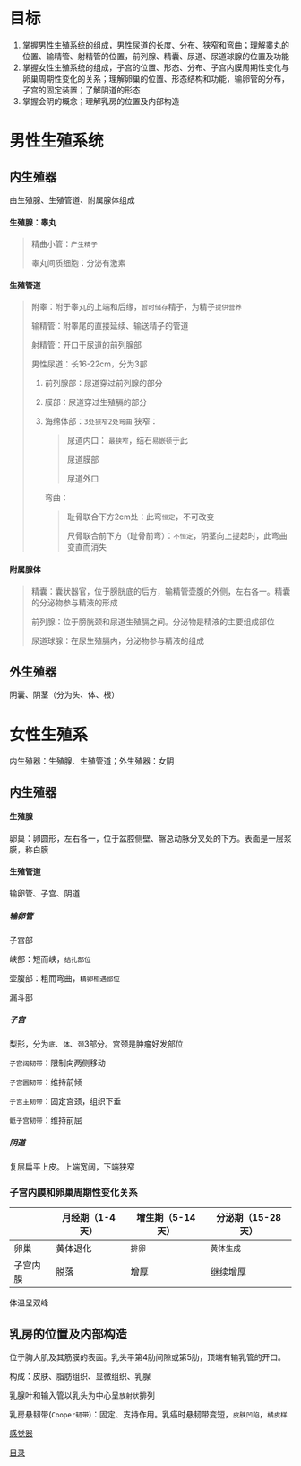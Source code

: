 # 目标

1. 掌握男性生殖系统的组成，男性尿道的长度、分布、狭窄和弯曲；理解睾丸的位置、输精管、射精管的位置，前列腺、精囊、尿道、尿道球腺的位置及功能
2. 掌握女性生殖系统的组成，子宫的位置、形态、分布、子宫内膜周期性变化与卵巢周期性变化的关系；理解卵巢的位置、形态结构和功能，输卵管的分布，子宫的固定装置；了解阴道的形态
3. 掌握会阴的概念；理解乳房的位置及内部构造



# 男性生殖系统

## 内生殖器

由生殖腺、生殖管道、附属腺体组成

#### 生殖腺：睾丸

> 精曲小管：`产生精子`
>
> 睾丸间质细胞：分泌有激素

#### 生殖管道

> 附睾：附于睾丸的上端和后缘，`暂时储存`精子，为精子`提供营养`
>
> 输精管：附睾尾的直接延续、输送精子的管道
>
> 射精管：开口于尿道的前列腺部
>
> 男性尿道：长16-22cm，分为3部
>
> 1. 前列腺部：尿道穿过前列腺的部分
>
> 2. 膜部：尿道穿过生殖膈的部分
>
> 3. 海绵体部：`3处狭窄2处弯曲`
>    狭窄：
>
>    > 尿道内口： `最狭窄`，结石`易嵌顿`于此
>    >
>    > 尿道膜部
>    >
>    > 尿道外口
>
>    弯曲：
>
>    > 耻骨联合下方2cm处：此弯`恒定`，不可改变
>    >
>    > 尺骨联合前下方（耻骨前弯）：`不恒定`，阴茎向上提起时，此弯曲变直而消失

#### 附属腺体

> 精囊：囊状器官，位于膀胱底的后方，输精管壶腹的外侧，左右各一。精囊的分泌物参与精液的形成
>
> 前列腺：位于膀胱颈和尿道生殖膈之间。分泌物是精液的主要组成部位
>
> 尿道球腺：在尿生殖膈内，分泌物参与精液的组成

## 外生殖器

阴囊、阴茎（分为头、体、根）

# 女性生殖系

内生殖器：生殖腺、生殖管道；外生殖器：女阴

## 内生殖器

#### 生殖腺

卵巢：卵圆形，左右各一，位于盆腔侧壁、髂总动脉分叉处的下方。表面是一层浆膜，称白膜

#### 生殖管道

输卵管、子宫、阴道

##### 输卵管

子宫部

峡部：短而峡，`结扎部位`

壶腹部：粗而弯曲，`精卵相遇部位`

漏斗部

##### 子宫

梨形，分为`底`、`体`、`颈`3部分。宫颈是肿瘤好发部位

`子宫阔韧带`：限制向两侧移动

`子宫圆韧带`：维持前倾

`子宫主韧带`：固定宫颈，组织下垂

`骶子宫韧带`：维持前屈

##### 阴道

复层扁平上皮。上端宽阔，下端狭窄

### 子宫内膜和卵巢周期性变化关系

|          | 月经期（1-4天） | 增生期（5-14天） | 分泌期（15-28天） |
| -------- | --------------- | ---------------- | ----------------- |
| 卵巢     | 黄体退化        | `排卵`           | `黄体生成`        |
| 子宫内膜 | 脱落            | 增厚             | 继续增厚          |

体温呈双峰

## 乳房的位置及内部构造

位于胸大肌及其筋膜的表面。乳头平第4肋间隙或第5肋，顶端有输乳管的开口。

构成：皮肤、脂肪组织、显微组织、乳腺

乳腺叶和输入管以乳头为中心呈`放射状`排列

乳房悬韧带(`Cooper韧带`)：固定、支持作用。乳癌时悬韧带变短，`皮肤凹陷`，`橘皮样`

[感觉器](./感觉器.md)

[目录](./../README.md)